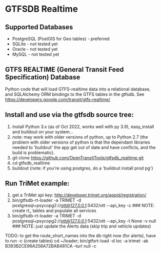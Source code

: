 
GTFSDB Realtime
===


Supported Databases
---

- PostgreSQL (PostGIS for Geo tables) - preferred
- SQLite - not tested yet
- Oracle - not tested yet
- MySQL  - not tested yet


GTFS REALTIME (General Transit Feed Specification) Database
--

Python code that will load GTFS-realtime data into a relational database, and SQLAlchemy ORM bindings to the GTFS tables in the gtfsdb.
See https://developers.google.com/transit/gtfs-realtime/


Install and use via the gtfsdb source tree:
---

1. Install Python 3.x (as of Oct 2022, works well with py 3.9), easy_install and buildout on your system...
1. note: may work with older versions of python, up to Python 2.7 (the problem with older versions of python is that the dependant libraries needed to 'buildout' the app get out of date and have conflicts, and the build is problematic).
1. git clone https://github.com/OpenTransitTools/gtfsdb_realtime.git
1. cd gtfsdb_realtime
1. buildout (note: if you're using postgres, do a 'buildout install prod pg')


Run TriMet example:
---
1. get a TriMet api key: http://developer.trimet.org/appid/registration/
1. bin/gtfsdb-rt-loader -a TRIMET -d postgresql+psycopg2://ott@127.0.0.1:5432/ott --api_key <trimet api key> -c ### NOTE: create rt_ tables and populate all services
1. bin/gtfsdb-rt-loader -a TRIMET -d postgresql+psycopg2://ott@127.0.0.1:5432/ott --api_key <trimet api key> -t None -v null ### NOTE: just update the Alerts data (skip trip and vehicle updates)


TODO: to get the route_short_names into the db right now (for alerts), have to run -c (create tables) 
cd ~/loader; bin/gtfsrt-load -d loc -a trimet -ak B393B2CE96A258A72BAB481CA -turl null -c
